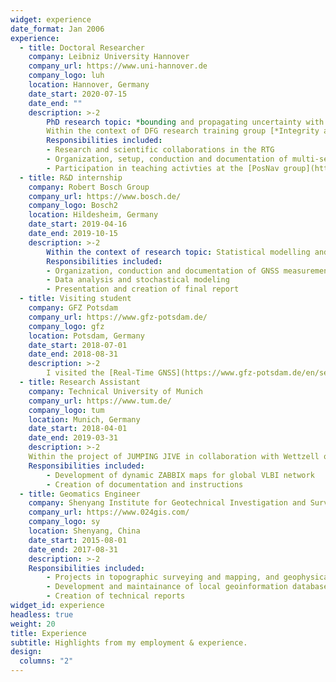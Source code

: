 ```yaml
---
widget: experience
date_format: Jan 2006
experience:
  - title: Doctoral Researcher
    company: Leibniz University Hannover
    company_url: https://www.uni-hannover.de
    company_logo: luh
    location: Hannover, Germany
    date_start: 2020-07-15
    date_end: ""
    description: >-2
        PhD research topic: *bounding and propagating uncertainty with interval mathematics*    
        Within the context of DFG research training group [*Integrity and Collaboration in Dynamic Sensor Networks* (i.c.sens)](https://icsens.uni-hannover.de).
        Responsibilities included:
        - Research and scientific collaborations in the RTG
        - Organization, setup, conduction and documentation of multi-sensory measurement compaigns (Mapathon)
        - Participation in teaching activties at the [PosNav group](https://www.ife.uni-hannover.de/en/research/positioning-and-navigation/)) of the [Institute for Geodesy (IfE)](https://ife.uni-hannover.de)
  - title: R&D internship
    company: Robert Bosch Group
    company_url: https://www.bosch.de/
    company_logo: Bosch2
    location: Hildesheim, Germany
    date_start: 2019-04-16
    date_end: 2019-10-15
    description: >-2
        Within the context of research topic: Statistical modelling and analysis for GNSS positioning accuracy in urban area. 
        Responsibilities included:
        - Organization, conduction and documentation of GNSS measurement campaigns
        - Data analysis and stochastical modeling
        - Presentation and creation of final report
  - title: Visiting student
    company: GFZ Potsdam
    company_url: https://www.gfz-potsdam.de/
    company_logo: gfz
    location: Potsdam, Germany
    date_start: 2018-07-01
    date_end: 2018-08-31
    description: >-2
        I visited the [Real-Time GNSS](https://www.gfz-potsdam.de/en/section/space-geodetic-techniques/topics/real-time-gnss/) working group of [Prof. Maorong Ge](https://www.gfz-potsdam.de/en/staff/maorong.ge) at [Section 1.1: Space Geodetic Techniques](https://www.gfz-potsdam.de/en/section/space-geodetic-techniques/overview). There I gained a sounder understanding of GNSS techniques and connected with the scientific research community. With the supports from Ph.D students, I engaged in excercises of data processing and improved my programming skills.
  - title: Research Assistant
    company: Technical University of Munich
    company_url: https://www.tum.de/
    company_logo: tum
    location: Munich, Germany
    date_start: 2018-04-01
    date_end: 2019-03-31
    description: >-2
    Within the project of JUMPING JIVE in collaboration with Wettzell observatory (BKG/TUM).
    Responsibilities included:
        - Development of dynamic ZABBIX maps for global VLBI network
        - Creation of documentation and instructions
  - title: Geomatics Engineer
    company: Shenyang Institute for Geotechnical Investigation and Surveying
    company_url: https://www.024gis.com/
    company_logo: sy
    location: Shenyang, China
    date_start: 2015-08-01
    date_end: 2017-08-31
    description: >-2
    Responsibilities included:
        - Projects in topographic surveying and mapping, and geophysical investigation of pipelines
        - Development and maintainance of local geoinformation database
        - Creation of technical reports
widget_id: experience
headless: true
weight: 20
title: Experience
subtitle: Highlights from my employment & experience.
design:
  columns: "2"
---
```

